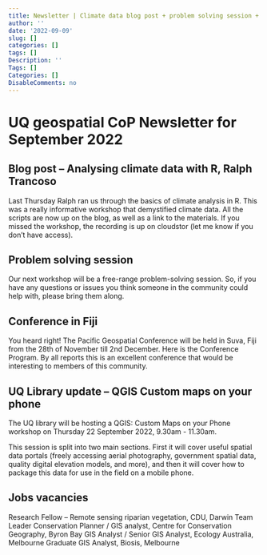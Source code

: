 ```yaml
---
title: Newsletter | Climate data blog post + problem solving session + conference in Fiji + more 
author: ''
date: '2022-09-09'
slug: []
categories: []
tags: []
Description: ''
Tags: []
Categories: []
DisableComments: no
---
```


# UQ geospatial CoP Newsletter for September 2022

## Blog post – Analysing climate data with R, Ralph Trancoso 
Last Thursday Ralph ran us through the basics of climate analysis in R. This was a really informative workshop that demystified climate data. All the scripts are now up on the blog, as well as a link to the materials. If you missed the workshop, the recording is up on cloudstor (let me know if you don’t have access). 

## Problem solving session
Our next workshop will be a free-range problem-solving session. So, if you have any questions or issues you think someone in the community could help with, please bring them along.  

## Conference in Fiji
You heard right! The Pacific Geospatial Conference will be held in Suva, Fiji from the 28th of November till 2nd December. Here is the Conference Program.  By all reports this is an excellent conference that would be interesting to members of this community. 

## UQ Library update – QGIS Custom maps on your phone
The UQ library will be hosting a QGIS: Custom Maps on your Phone
workshop on Thursday 22 September 2022, 9.30am - 11.30am. 

This session is split into two main sections. First it will cover useful spatial data portals (freely accessing aerial photography, government spatial data, quality digital elevation models, and more), and then it will cover how to package this data for use in the field on a mobile phone.

## Jobs vacancies 
Research Fellow – Remote sensing riparian vegetation, CDU, Darwin
Team Leader Conservation Planner / GIS analyst, Centre for Conservation Geography, Byron Bay
GIS Analyst / Senior GIS Analyst, Ecology Australia, Melbourne
Graduate GIS Analyst, Biosis, Melbourne 
